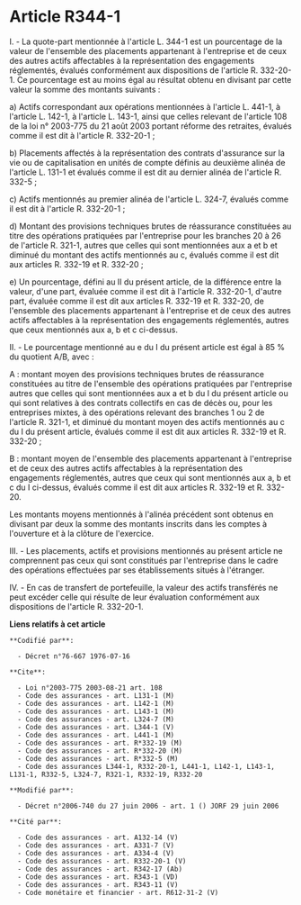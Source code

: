 # Article R344-1

I. - La quote-part mentionnée à l'article L. 344-1 est un pourcentage de la valeur de l'ensemble des placements appartenant à
l'entreprise et de ceux des autres actifs affectables à la représentation des engagements réglementés, évalués conformément
aux dispositions de l'article R. 332-20-1. Ce pourcentage est au moins égal au résultat obtenu en divisant par cette valeur
la somme des montants suivants :

a) Actifs correspondant aux opérations mentionnées à l'article L. 441-1, à l'article L. 142-1, à l'article L. 143-1, ainsi
que celles relevant de l'article 108 de la loi n° 2003-775 du 21 août 2003 portant réforme des retraites, évalués comme il
est dit à l'article R. 332-20-1 ;

b) Placements affectés à la représentation des contrats d'assurance sur la vie ou de capitalisation en unités de compte
définis au deuxième alinéa de l'article L. 131-1 et évalués comme il est dit au dernier alinéa de l'article R. 332-5 ;

c) Actifs mentionnés au premier alinéa de l'article L. 324-7, évalués comme il est dit à l'article R. 332-20-1 ;

d) Montant des provisions techniques brutes de réassurance constituées au titre des opérations pratiquées par l'entreprise
pour les branches 20 à 26 de l'article R. 321-1, autres que celles qui sont mentionnées aux a et b et diminué du montant des
actifs mentionnés au c, évalués comme il est dit aux articles R. 332-19 et R. 332-20 ;

e) Un pourcentage, défini au II du présent article, de la différence entre la valeur, d'une part, évaluée comme il est dit à
l'article R. 332-20-1, d'autre part, évaluée comme il est dit aux articles R. 332-19 et R. 332-20, de l'ensemble des
placements appartenant à l'entreprise et de ceux des autres actifs affectables à la représentation des engagements
réglementés, autres que ceux mentionnés aux a, b et c ci-dessus.

II. - Le pourcentage mentionné au e du I du présent article est égal à 85 % du quotient A/B, avec :

A : montant moyen des provisions techniques brutes de réassurance constituées au titre de l'ensemble des opérations
pratiquées par l'entreprise autres que celles qui sont mentionnées aux a et b du I du présent article ou qui sont relatives à
des contrats collectifs en cas de décès ou, pour les entreprises mixtes, à des opérations relevant des branches 1 ou 2 de
l'article R. 321-1, et diminué du montant moyen des actifs mentionnés au c du I du présent article, évalués comme il est dit
aux articles R. 332-19 et R. 332-20 ;

B : montant moyen de l'ensemble des placements appartenant à l'entreprise et de ceux des autres actifs affectables à la
représentation des engagements réglementés, autres que ceux qui sont mentionnés aux a, b et c du I ci-dessus, évalués comme
il est dit aux articles R. 332-19 et R. 332-20.

Les montants moyens mentionnés à l'alinéa précédent sont obtenus en divisant par deux la somme des montants inscrits dans les
comptes à l'ouverture et à la clôture de l'exercice.

III. - Les placements, actifs et provisions mentionnés au présent article ne comprennent pas ceux qui sont constitués par
l'entreprise dans le cadre des opérations effectuées par ses établissements situés à l'étranger.

IV. - En cas de transfert de portefeuille, la valeur des actifs transférés ne peut excéder celle qui résulte de leur
évaluation conformément aux dispositions de l'article R. 332-20-1.

**Liens relatifs à cet article**

	**Codifié par**:

	  - Décret n°76-667 1976-07-16

	**Cite**:

	  - Loi n°2003-775 2003-08-21 art. 108
	  - Code des assurances - art. L131-1 (M)
	  - Code des assurances - art. L142-1 (M)
	  - Code des assurances - art. L143-1 (M)
	  - Code des assurances - art. L324-7 (M)
	  - Code des assurances - art. L344-1 (V)
	  - Code des assurances - art. L441-1 (M)
	  - Code des assurances - art. R*332-19 (M)
	  - Code des assurances - art. R*332-20 (M)
	  - Code des assurances - art. R*332-5 (M)
	  - Code des assurances L344-1, R332-20-1, L441-1, L142-1, L143-1, L131-1, R332-5, L324-7, R321-1, R332-19, R332-20

	**Modifié par**:

	  - Décret n°2006-740 du 27 juin 2006 - art. 1 () JORF 29 juin 2006

	**Cité par**:

	  - Code des assurances - art. A132-14 (V)
	  - Code des assurances - art. A331-7 (V)
	  - Code des assurances - art. A334-4 (V)
	  - Code des assurances - art. R332-20-1 (V)
	  - Code des assurances - art. R342-17 (Ab)
	  - Code des assurances - art. R343-1 (VD)
	  - Code des assurances - art. R343-11 (V)
	  - Code monétaire et financier - art. R612-31-2 (V)
